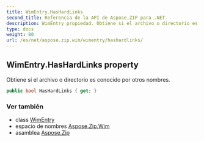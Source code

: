 ```yaml
---
title: WimEntry.HasHardLinks
second_title: Referencia de la API de Aspose.ZIP para .NET
description: WimEntry propiedad. Obtiene si el archivo o directorio es conocido por otros nombres.
type: docs
weight: 80
url: /es/net/aspose.zip.wim/wimentry/hashardlinks/
---
```

## WimEntry.HasHardLinks property

Obtiene si el archivo o directorio es conocido por otros nombres.

```csharp
public bool HasHardLinks { get; }
```

### Ver también

* class [WimEntry](../)
* espacio de nombres [Aspose.Zip.Wim](../../wimentry/)
* asamblea [Aspose.Zip](../../../)


